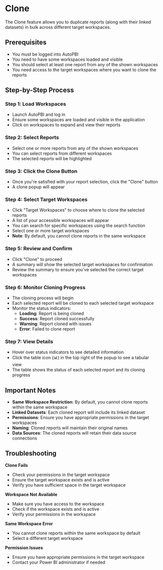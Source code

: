 # Clone

The Clone feature allows you to duplicate reports (along with their linked datasets) in bulk across different target workspaces.

## Prerequisites

- You must be logged into AutoPBI
- You need to have some workspaces loaded and visible
- You should select at least one report from any of the shown workspaces
- You need access to the target workspaces where you want to clone the reports

## Step-by-Step Process

### Step 1: Load Workspaces
- Launch AutoPBI and log in
- Ensure some workspaces are loaded and visible in the application
- Click on workspaces to expand and view their reports

### Step 2: Select Reports
- Select one or more reports from any of the shown workspaces
- You can select reports from different workspaces
- The selected reports will be highlighted

### Step 3: Click the Clone Button
- Once you're satisfied with your report selection, click the "Clone" button
- A clone popup will appear

### Step 4: Select Target Workspaces
- Click "Target Workspaces" to choose where to clone the selected reports
- A list of your accessible workspaces will appear
- You can search for specific workspaces using the search function
- Select one or more target workspaces
- **Note**: By default, you cannot clone reports in the same workspace

### Step 5: Review and Confirm
- Click "Clone" to proceed
- A summary will show the selected target workspaces for confirmation
- Review the summary to ensure you've selected the correct target workspaces

### Step 6: Monitor Cloning Progress
- The cloning process will begin
- Each selected report will be cloned to each selected target workspace
- Monitor the status indicators:
  - **Loading**: Report is being cloned
  - **Success**: Report cloned successfully
  - **Warning**: Report cloned with issues
  - **Error**: Failed to clone report

### Step 7: View Details
- Hover over status indicators to see detailed information
- Click the table icon (📊) in the top right of the popup to see a tabular view
- The table shows the status of each selected report and its cloning progress

## Important Notes

- **Same Workspace Restriction**: By default, you cannot clone reports within the same workspace
- **Linked Datasets**: Each cloned report will include its linked dataset
- **Permissions**: Ensure you have appropriate permissions in the target workspaces
- **Naming**: Cloned reports will maintain their original names
- **Data Sources**: The cloned reports will retain their data source connections

## Troubleshooting

**Clone Fails**
- Check your permissions in the target workspace
- Ensure the target workspace exists and is active
- Verify you have sufficient space in the target workspace

**Workspace Not Available**
- Make sure you have access to the workspace
- Check if the workspace exists and is active
- Verify your permissions in the workspace

**Same Workspace Error**
- You cannot clone reports within the same workspace by default
- Select a different target workspace

**Permission Issues**
- Ensure you have appropriate permissions in the target workspace
- Contact your Power BI administrator if needed 